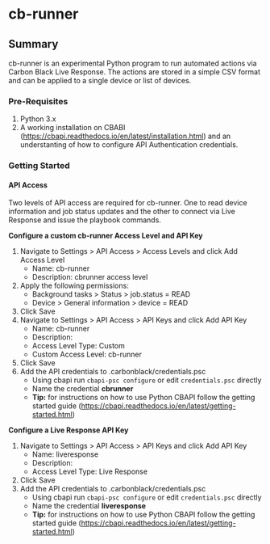 # cb-runner

## Summary

cb-runner is an experimental Python program to run automated actions via Carbon Black Live Response. The actions are stored in a simple CSV format and can be applied to a single device or list of devices.

### Pre-Requisites

1. Python 3.x
2. A working installation on CBABI (<https://cbapi.readthedocs.io/en/latest/installation.html>) and an understanting of how to configure API Authentication credentials. 

### Getting Started

#### API Access

Two levels of API access are required for cb-runner. One to read device information and job status updates and the other to connect via Live Response and issue the playbook commands. 

**Configure a custom cb-runner Access Level and API Key**

1. Navigate to Settings > API Access > Access Levels and click Add Access Level
    - Name: cb-runner
    - Description: cbrunner access level
2. Apply the following permissions:
    - Background tasks > Status > job.status = READ
    - Device > General information > device = READ
3. Click Save
4. Navigate to Settings > API Access > API Keys and click Add API Key
    - Name: cb-runner
    - Description:
    - Access Level Type: Custom
    - Custom Access Level: cb-runner
5. Click Save
6. Add the API credentials to .carbonblack/credentials.psc
    - Using cbapi run `cbapi-psc configure` or edit `credentials.psc` directly
    - Name the credential **cbrunner**
    - **Tip:** for instructions on how to use Python CBAPI follow the getting started guide (https://cbapi.readthedocs.io/en/latest/getting-started.html)

**Configure a Live Response API Key**

1. Navigate to Settings > API Access > API Keys and click Add API Key
    - Name: liveresponse
    - Description:
    - Access Level Type: Live Response
2. Click Save
3. Add the API credentials to .carbonblack/credentials.psc
    - Using cbapi run `cbapi-psc configure` or edit `credentials.psc` directly
    - Name the credential **liveresponse**
    - **Tip:** for instructions on how to use Python CBAPI follow the getting started guide (https://cbapi.readthedocs.io/en/latest/getting-started.html)